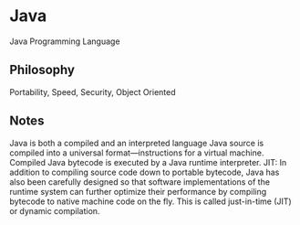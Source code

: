 # Java
Java Programming Language

## Philosophy
Portability, Speed, Security, Object Oriented

## Notes
Java is both a compiled and an interpreted language
Java source is compiled into a universal format—instructions for a virtual machine.
Compiled Java bytecode is executed by a Java runtime interpreter.
JIT: In addition to compiling source code down to portable bytecode, Java has also been carefully designed so that software implementations of the runtime system can further optimize their performance by compiling bytecode to native machine code on the fly. This is called just-in-time (JIT) or dynamic compilation.
